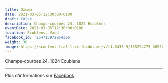 ```yaml
---
title: Džuma
date: 2021-03-05T12:30:00+0100
draft: false
description: Champs-courbes 24. 1024 Ecublens
eventDate: 2021-03-05T12:30:00+0100
location: Écublens, Vaud
facebook_id: '254713972954306'
weight: 30
image: https://scontent-fra3-1.xx.fbcdn.net/v/t1.6435-9/155294275_3695079563921169_4909597834044538694_n.jpg?_nc_cat=101&ccb=1-7&_nc_sid=9e60e4&_nc_ohc=pIxkbZDGyzEQ7kNvwE7Jlai&_nc_oc=AdnMoM8Tr2NKXEfcZEokZjJY2XiEJzoEIJQxDo9Nil6pzjKrrShQ00LxIWGININtEyY&_nc_zt=23&_nc_ht=scontent-fra3-1.xx&edm=ABTKTjYEAAAA&_nc_gid=S4fa6V4iC58FI8AfZ5C9Cw&oh=00_AfJGudVxmICN29Abukr17m7UgXTjOo8ZYa53m5rDcggr-Q&oe=6854B6DB
---
```


Champs-courbes 24. 1024 Ecublens

---

Plus d'informations sur [Facebook](https://facebook.com/events/254713972954306)